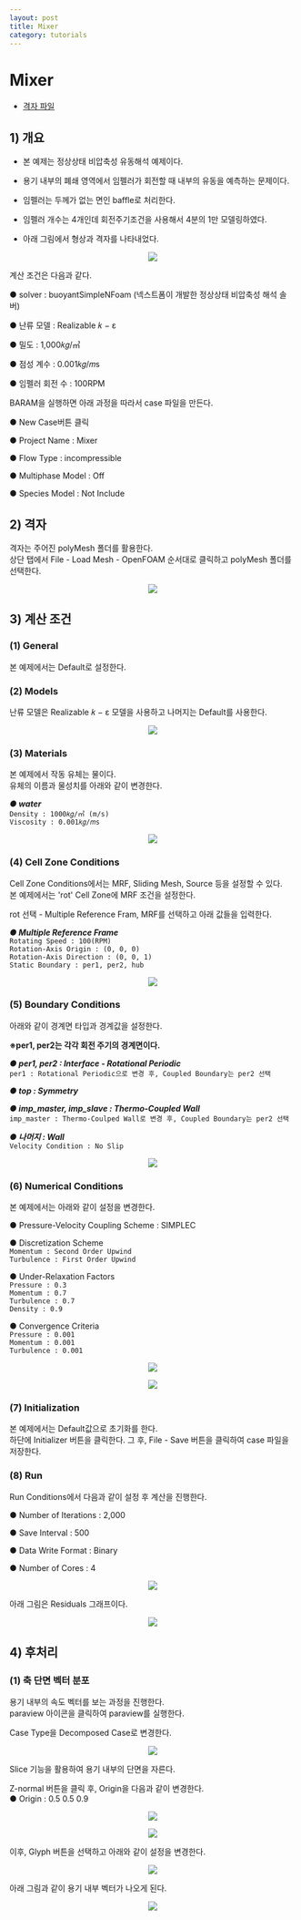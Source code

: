 ```yaml
---
layout: post
title: Mixer
category: tutorials
---
```


# Mixer 

* [격자 파일](https://drive.google.com/file/d/1Bop5tSUOdzj3twkmJtvLKBqwX8sAW2Dk/view?usp=sharing)

## 1) 개요 
* 본 예제는 정상상태 비압축성 유동해석 예제이다.<br>

* 용기 내부의 폐쇄 영역에서 임펠러가 회전할 때 내부의 유동을 예측하는 문제이다. <br>

* 임펠러는 두께가 없는 면인 baffle로 처리한다.<br>

* 임펠러 개수는 4개인데 회전주기조건을 사용해서 4분의 1만 모델링하였다.<br>

* 아래 그림에서 형상과 격자를 나타내었다.<br>

<p align='center'>
    <img src="https://github.com/nextfoam/baram-pages/raw/main/screenshots/mixer/3.1.png"><br>
</p>

계산 조건은 다음과 같다. <br>

●  solver : buoyantSimpleNFoam (넥스트폼이 개발한 정상상태 비압축성 해석 솔버) <br>

●  난류 모델 : Realizable 𝑘 − ε<br>

●  밀도 : 1,000𝑘𝑔/㎥ <br>

●  점성 계수 : 0.001𝑘𝑔/𝑚s <br>

●  임펠러 회전 수 : 100RPM  <br>

BARAM을 실행하면 아래 과정을 따라서 case 파일을 만든다.<br>

●  New Case버튼 클릭<br>

●  Project Name : Mixer<br>

●  Flow Type : incompressible<br>

●  Multiphase Model : Off<br>

● Species Model : Not Include<br>

## 2) 격자
격자는 주어진 polyMesh 폴더를 활용한다. <br>
상단 탭에서 File - Load Mesh - OpenFOAM 순서대로 클릭하고 polyMesh 폴더를 선택한다. <br>

<p align='center'>
    <img src="https://github.com/nextfoam/baram-pages/raw/main/screenshots/mixer/3.2.png"><br>
</p>

## 3) 계산 조건
### (1) General
본 예제에서는 Default로 설정한다.<br>

### (2) Models
난류 모델은 Realizable 𝑘 − ε 모델을 사용하고 나머지는 Default를 사용한다. <br>

<p align='center'>
    <img src="https://github.com/nextfoam/baram-pages/raw/main/screenshots/mixer/3.3.png"><br>
</p>

### (3) Materials
본 예제에서 작동 유체는 물이다.<br>
유체의 이름과 물성치를 아래와 같이 변경한다.<br>

***●  water***<br>
```Density : 1000𝑘𝑔/㎥ (m/s)```  <br>
```Viscosity : 0.001𝑘𝑔/𝑚s```  <br>

<p align='center'>
    <img src="https://github.com/nextfoam/baram-pages/raw/main/screenshots/mixer/3.4.png"><br>
</p>

### (4) Cell Zone Conditions
Cell Zone Conditions에서는 MRF, Sliding Mesh, Source 등을 설정할 수 있다.<br>
본 예제에서는 'rot' Cell Zone에 MRF 조건을 설정한다.<br>

rot 선택 - Multiple Reference Fram, MRF를 선택하고 아래 값들을 입력한다.<br>

***●  Multiple Reference Frame***<br>
```Rotating Speed : 100(RPM)```<br>
```Rotation-Axis Origin : (0, 0, 0)```<br>
```Rotation-Axis Direction : (0, 0, 1)```  <br>
```Static Boundary : per1, per2, hub```  <br>


<p align='center'>
    <img src="https://github.com/nextfoam/baram-pages/raw/main/screenshots/mixer/3.5.png"><br>
</p>

### (5) Boundary Conditions
아래와 같이 경계면 타입과 경계값을 설정한다.<br>

**※per1, per2는 각각 회전 주기의 경계면이다.<br>**

***●  per1, per2 : Interface - Rotational Periodic***<br>
```per1 : Rotational Periodic으로 변경 후, Coupled Boundary는 per2 선택```<br>

***●  top : Symmetry***<br>

***●  imp_master, imp_slave : Thermo-Coupled Wall***<br>
```imp_master : Thermo-Coulped Wall로 변경 후, Coupled Boundary는 per2 선택```<br>

***●  나머지 : Wall***<br>
```Velocity Condition : No Slip```<br>

<p align='center'>
    <img src="https://github.com/nextfoam/baram-pages/raw/main/screenshots/mixer/3.6.png"><br>
</p>

### (6) Numerical Conditions
본 예제에서는 아래와 같이 설정을 변경한다. <br>

●  Pressure-Velocity Coupling Scheme : SIMPLEC <br>

●  Discretization Scheme  <br>
```Momentum : Second Order Upwind``` <br>
```Turbulence : First Order Upwind``` <br>

●  Under-Relaxation Factors  <br>
```Pressure : 0.3```<br>
```Momentum : 0.7```<br>
```Turbulence : 0.7```<br>
```Density : 0.9``` <br>

●  Convergence Criteria  <br>
```Pressure : 0.001``` <br>
```Momentum : 0.001``` <br>
```Turbulence : 0.001``` <br>

<p align='center'>
    <img src="https://github.com/nextfoam/baram-pages/raw/main/screenshots/mixer/3.7.1.png"><br>
</p>

<p align='center'>
    <img src="https://github.com/nextfoam/baram-pages/raw/main/screenshots/mixer/3.7.2.png"><br>
</p>

### (7) Initialization
본 예제에서는 Default값으로 초기화를 한다.<br>
하단에 Initializer 버튼을 클릭한다. 그 후, File - Save 버튼을 클릭하여 case 파일을 저장한다. <br>

### (8) Run
Run Conditions에서 다음과 같이 설정 후 계산을 진행한다.<br>

●  Number of Iterations : 2,000  <br>

●  Save Interval : 500  <br>

●  Data Write Format : Binary  <br>

●  Number of Cores : 4  <br>

<p align='center'>
    <img src="https://github.com/nextfoam/baram-pages/raw/main/screenshots/mixer/3.8.png"><br>
</p>

아래 그림은 Residuals 그래프이다.
<p align='center'>
    <img src="https://github.com/nextfoam/baram-pages/raw/main/screenshots/mixer/3.9.png"><br>
</p>

## 4) 후처리

### (1) 축 단면 벡터 분포
용기 내부의 속도 벡터를 보는 과정을 진행한다.<br>
paraview 아이콘을 클릭하여 paraview를 실행한다.<br>

Case Type을 Decomposed Case로 변경한다.

<p align='center'>
    <img src="https://github.com/nextfoam/baram-pages/raw/main/screenshots/mixer/3.10.png"><br>
</p>

Slice 기능을 활용하여 용기 내부의 단면을 자른다.<br>

Z-normal 버튼을 클릭 후, Origin을 다음과 같이 변경한다.<br>
●  Origin : 0.5 0.5 0.9  <br>

<p align='center'>
    <img src="https://github.com/nextfoam/baram-pages/raw/main/screenshots/mixer/3.11.png"><br>
</p>

<p align='center'>
    <img src="https://github.com/nextfoam/baram-pages/raw/main/screenshots/mixer/3.12.png"><br>
</p>

이후, Glyph 버튼을 선택하고 아래와 같이 설정을 변경한다.<br>

<p align='center'>
    <img src="https://github.com/nextfoam/baram-pages/raw/main/screenshots/mixer/3.13.png"><br>
</p>

아래 그림과 같이 용기 내부 벡터가 나오게 된다.

<p align='center'>
    <img src="https://github.com/nextfoam/baram-pages/raw/main/screenshots/mixer/3.14.png"><br>
</p>